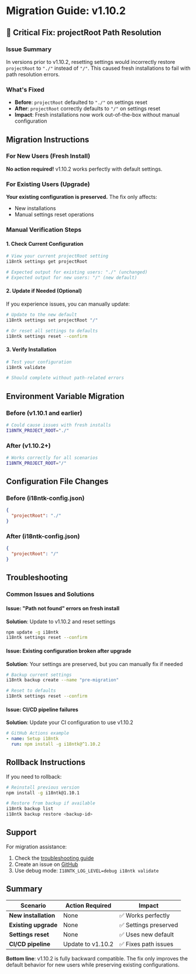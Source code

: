 # Migration Guide: v1.10.2

## 🚨 Critical Fix: projectRoot Path Resolution

### Issue Summary
In versions prior to v1.10.2, resetting settings would incorrectly restore `projectRoot` to `"./"` instead of `"/"`. This caused fresh installations to fail with path resolution errors.

### What's Fixed
- **Before**: `projectRoot` defaulted to `"./"` on settings reset
- **After**: `projectRoot` correctly defaults to `"/"` on settings reset
- **Impact**: Fresh installations now work out-of-the-box without manual configuration

## Migration Instructions

### For New Users (Fresh Install)
**No action required!** v1.10.2 works perfectly with default settings.

### For Existing Users (Upgrade)
**Your existing configuration is preserved.** The fix only affects:
- New installations
- Manual settings reset operations

### Manual Verification Steps

#### 1. Check Current Configuration
```bash
# View your current projectRoot setting
i18ntk settings get projectRoot

# Expected output for existing users: "./" (unchanged)
# Expected output for new users: "/" (new default)
```

#### 2. Update if Needed (Optional)
If you experience issues, you can manually update:

```bash
# Update to the new default
i18ntk settings set projectRoot "/"

# Or reset all settings to defaults
i18ntk settings reset --confirm
```

#### 3. Verify Installation
```bash
# Test your configuration
i18ntk validate

# Should complete without path-related errors
```

## Environment Variable Migration

### Before (v1.10.1 and earlier)
```bash
# Could cause issues with fresh installs
I18NTK_PROJECT_ROOT="./"
```

### After (v1.10.2+)
```bash
# Works correctly for all scenarios
I18NTK_PROJECT_ROOT="/"
```

## Configuration File Changes

### Before (i18ntk-config.json)
```json
{
  "projectRoot": "./"
}
```

### After (i18ntk-config.json)
```json
{
  "projectRoot": "/"
}
```

## Troubleshooting

### Common Issues and Solutions

#### Issue: "Path not found" errors on fresh install
**Solution**: Update to v1.10.2 and reset settings
```bash
npm update -g i18ntk
i18ntk settings reset --confirm
```

#### Issue: Existing configuration broken after upgrade
**Solution**: Your settings are preserved, but you can manually fix if needed
```bash
# Backup current settings
i18ntk backup create --name "pre-migration"

# Reset to defaults
i18ntk settings reset --confirm
```

#### Issue: CI/CD pipeline failures
**Solution**: Update your CI configuration to use v1.10.2
```yaml
# GitHub Actions example
- name: Setup i18ntk
  run: npm install -g i18ntk@^1.10.2
```

## Rollback Instructions

If you need to rollback:

```bash
# Reinstall previous version
npm install -g i18ntk@1.10.1

# Restore from backup if available
i18ntk backup list
i18ntk backup restore <backup-id>
```

## Support

For migration assistance:
1. Check the [troubleshooting guide](./environment-variables.md#troubleshooting)
2. Create an issue on [GitHub](https://github.com/vladnoskv/i18ntk/issues)
3. Use debug mode: `I18NTK_LOG_LEVEL=debug i18ntk validate`

## Summary

| Scenario | Action Required | Impact |
|----------|----------------|---------|
| **New installation** | None | ✅ Works perfectly |
| **Existing upgrade** | None | ✅ Settings preserved |
| **Settings reset** | None | ✅ Uses new default |
| **CI/CD pipeline** | Update to v1.10.2 | ✅ Fixes path issues |

**Bottom line**: v1.10.2 is fully backward compatible. The fix only improves the default behavior for new users while preserving existing configurations.